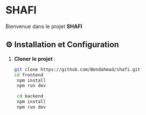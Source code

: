 # SHAFI
Bienvenue dans le projet **SHAFI**

## ⚙️ Installation et Configuration  

1. **Cloner le projet** :  
   ```bash
   git clone https://github.com/Bendahmad/shafi.git
   cd frontend
    npm install
    npm run dev

    cd backend
    npm install
    npm run dev

